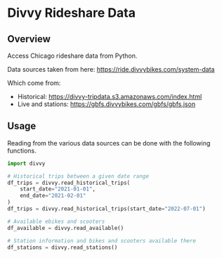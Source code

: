 # Divvy Rideshare Data

## Overview 

Access Chicago rideshare data from Python.

Data sources taken from here: https://ride.divvybikes.com/system-data 

Which come from: 

- Historical: https://divvy-tripdata.s3.amazonaws.com/index.html 
- Live and stations: https://gbfs.divvybikes.com/gbfs/gbfs.json

## Usage

Reading from the various data sources can be done with the following functions.

```python 
import divvy

# Historical trips between a given date range
df_trips = divvy.read_historical_trips(
    start_date="2021-01-01", 
    end_date="2021-02-01"
)
df_trips = divvy.read_historical_trips(start_date="2022-07-01")

# Available ebikes and scooters
df_available = divvy.read_available()

# Station information and bikes and scooters available there 
df_stations = divvy.read_stations()
```